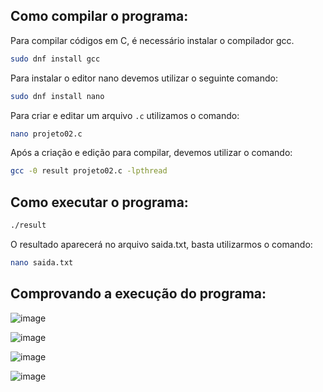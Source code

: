## Como compilar o programa:

Para compilar códigos em C, é necessário instalar o compilador gcc.
```bash
sudo dnf install gcc
```
Para instalar o editor nano devemos utilizar o seguinte comando:
```bash
sudo dnf install nano
```
Para criar e editar um arquivo `.c` utilizamos o comando:
```bash
nano projeto02.c
```
Após a criação e edição  para compilar, devemos utilizar o comando:
```bash
gcc -0 result projeto02.c -lpthread
```
## Como executar o programa:
```bash
./result
```
O resultado aparecerá no arquivo saida.txt, basta utilizarmos o comando:
```bash
nano saida.txt
```



## Comprovando a execução do programa:
![image](https://github.com/OtavioBruzadin/LabsSistemasOperacionais/assets/146960599/74ad4363-ff7c-4046-9f35-9abb4a8f324f)

![image](https://github.com/OtavioBruzadin/LabsSistemasOperacionais/assets/146960599/21c1034b-b6e5-421e-97ba-578f11d15a02)

![image](https://github.com/OtavioBruzadin/LabsSistemasOperacionais/assets/146960599/6a0ccc7f-6160-4f3e-aca1-2f2a766a3be2)

![image](https://github.com/OtavioBruzadin/LabsSistemasOperacionais/assets/146960599/cef2da46-4218-4342-a698-f0b2ae3c1abe)
